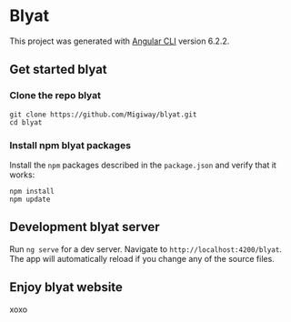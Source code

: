 # Blyat

This project was generated with [Angular CLI](https://github.com/angular/angular-cli) version 6.2.2.

## Get started blyat

### Clone the repo blyat

```shell
git clone https://github.com/Migiway/blyat.git
cd blyat
```

### Install npm blyat packages

Install the `npm` packages described in the `package.json` and verify that it works:

```shell
npm install
npm update
```


## Development blyat server

Run `ng serve` for a dev server. Navigate to `http://localhost:4200/blyat`. The app will automatically reload if you change any of the source files.

## Enjoy blyat website

xoxo
